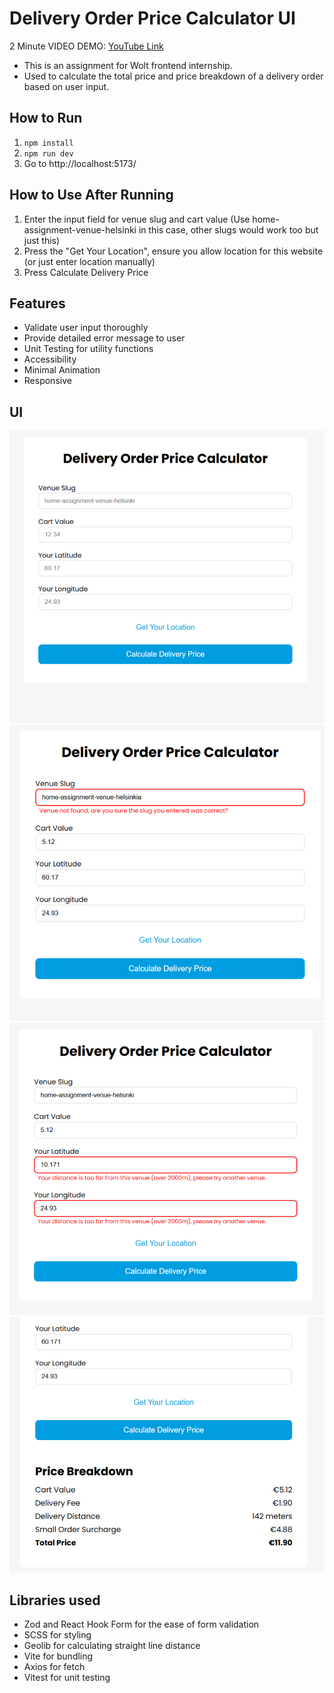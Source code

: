 # Delivery Order Price Calculator UI

2 Minute VIDEO DEMO: [YouTube Link](https://youtu.be/743--y52qew)

- This is an assignment for Wolt frontend internship.
- Used to calculate the total price and price breakdown of a delivery order based on user input.

## How to Run

1. `npm install`
2. `npm run dev`
3. Go to http://localhost:5173/

## How to Use After Running

1. Enter the input field for venue slug and cart value (Use home-assignment-venue-helsinki in this case, other slugs would work too but just this)
2. Press the "Get Your Location", ensure you allow location for this website (or just enter location manually)
3. Press Calculate Delivery Price

## Features

- Validate user input thoroughly
- Provide detailed error message to user
- Unit Testing for utility functions
- Accessibility
- Minimal Animation
- Responsive

## UI

![Demo image 1](./public/demo1.png?raw=true "UI")
![Demo image 2](./public/demo2.png?raw=true "UI")
![Demo image 3](./public/demo3.png?raw=true "UI")
![Demo image 4](./public/demo4.png?raw=true "UI")

## Libraries used

- Zod and React Hook Form for the ease of form validation
- SCSS for styling
- Geolib for calculating straight line distance
- Vite for bundling
- Axios for fetch
- Vitest for unit testing
